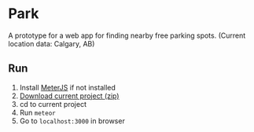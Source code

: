 # Park

A prototype for a web app for finding nearby free parking spots. (Current location data: Calgary, AB)

## Run
1. Install [MeterJS](https://www.meteor.com/) if not installed
2. [Download current project (zip)](https://github.com/chhuang215/Park/archive/master.zip)
3. cd to current project
4. Run `meteor`
5. Go to `localhost:3000` in browser
